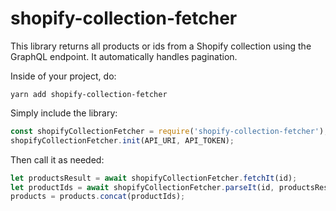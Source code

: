 # shopify-collection-fetcher

This library returns all products or ids from a Shopify collection using the GraphQL endpoint. It automatically handles pagination.

Inside of your project, do:

```
yarn add shopify-collection-fetcher
```

Simply include the library:

```js
const shopifyCollectionFetcher = require('shopify-collection-fetcher');
shopifyCollectionFetcher.init(API_URI, API_TOKEN);
```

Then call it as needed:

```js
let productsResult = await shopifyCollectionFetcher.fetchIt(id);
let productIds = await shopifyCollectionFetcher.parseIt(id, productsResult);
products = products.concat(productIds);
```
